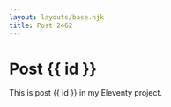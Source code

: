 ```yaml
---
layout: layouts/base.njk
title: Post 2462
---
```


# Post {{ id }}

This is post {{ id }} in my Eleventy project.
